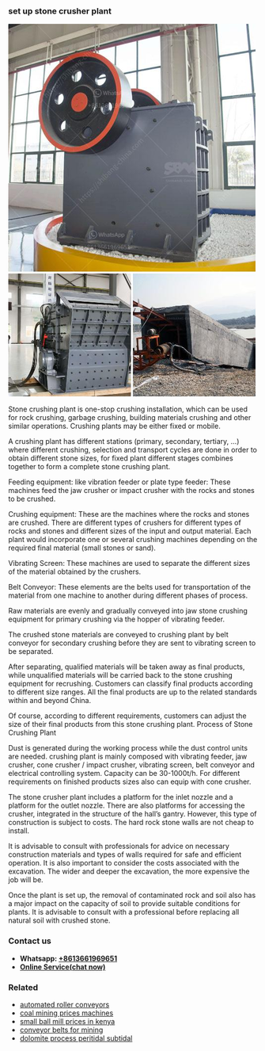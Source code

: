 <h3>set up stone crusher plant</h3><img src='1706773643.jpg' alt=''><p>Stone crushing plant is one-stop crushing installation, which can be used for rock crushing, garbage crushing, building materials crushing and other similar operations. Crushing plants may be either fixed or mobile.</p><p>A crushing plant has different stations (primary, secondary, tertiary, ...) where different crushing, selection and transport cycles are done in order to obtain different stone sizes, for fixed plant different stages combines together to form a complete stone crushing plant.</p><p>Feeding equipment: like vibration feeder or plate type feeder: These machines feed the jaw crusher or impact crusher with the rocks and stones to be crushed.</p><p>Crushing equipment: These are the machines where the rocks and stones are crushed. There are different types of crushers for different types of rocks and stones and different sizes of the input and output material. Each plant would incorporate one or several crushing machines depending on the required final material (small stones or sand).</p><p>Vibrating Screen: These machines are used to separate the different sizes of the material obtained by the crushers.</p><p>Belt Conveyor: These elements are the belts used for transportation of the material from one machine to another during different phases of process.</p><p>Raw materials are evenly and gradually conveyed into jaw stone crushing equipment for primary crushing via the hopper of vibrating feeder.</p><p>The crushed stone materials are conveyed to crushing plant by belt conveyor for secondary crushing before they are sent to vibrating screen to be separated.</p><p>After separating, qualified materials will be taken away as final products, while unqualified materials will be carried back to the stone crushing equipment for recrushing. Customers can classify final products according to different size ranges. All the final products are up to the related standards within and beyond China.</p><p>Of course, according to different requirements, customers can adjust the size of their final products from this stone crushing plant. Process of Stone Crushing Plant</p><p>Dust is generated during the working process while the dust control units are needed. crushing plant is mainly composed with vibrating feeder, jaw crusher, cone crusher / impact crusher, vibrating screen, belt conveyor and electrical controlling system. Capacity can be 30-1000t/h. For different requirements on finished products sizes also can equip with cone crusher.</p><p>The stone crusher plant includes a platform for the inlet nozzle and a platform for the outlet nozzle. There are also platforms for accessing the crusher, integrated in the structure of the hall’s gantry. However, this type of construction is subject to costs. The hard rock stone walls are not cheap to install.</p><p>It is advisable to consult with professionals for advice on necessary construction materials and types of walls required for safe and efficient operation. It is also important to consider the costs associated with the excavation. The wider and deeper the excavation, the more expensive the job will be.</p><p>Once the plant is set up, the removal of contaminated rock and soil also has a major impact on the capacity of soil to provide suitable conditions for plants. It is advisable to consult with a professional before replacing all natural soil with crushed stone.</p><h3>Contact us</h3><ul><li><strong>Whatsapp:&nbsp;<a href="https://wa.me/8613661969651">+8613661969651</a></strong></li><li><a href="https://swt.shibang-china.com/?git&amp;zhl&amp;set up stone crusher plant"><strong>Online Service(chat now)</strong></a></li></ul><h3>Related</h3><ul><li><a href='automated roller conveyors.md'>automated roller conveyors</a></li><li><a href='coal mining prices machines.md'>coal mining prices machines</a></li><li><a href='small ball mill prices in kenya.md'>small ball mill prices in kenya</a></li><li><a href='conveyor belts for mining.md'>conveyor belts for mining</a></li><li><a href='dolomite process peritidal subtidal.md'>dolomite process peritidal subtidal</a></li></ul>